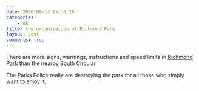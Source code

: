 ```yaml
---
date: 2006-09-13 15:16:26
categories:
    - uk
title: the urbanisation of Richmond Park
layout: post
comments: true
---
```

There are more signs, warnings, instructions and speed limits in
[Richmond Park](http://www.royalparks.gov.uk/parks/richmond_park/) than
the nearby South Circular.

The Parks Police really are destroying the park for all those who simply
want to enjoy it.
